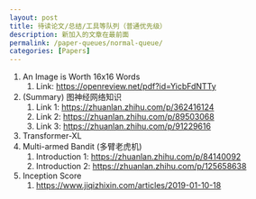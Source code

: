 ```yaml
---
layout: post
title: 待读论文/总结/工具等队列（普通优先级）
description: 新加入的文章在最前面
permalink: /paper-queues/normal-queue/
categories: [Papers]
---
```


1. An Image is Worth 16x16 Words
   1. Link: <https://openreview.net/pdf?id=YicbFdNTTy>
2. (Summary) 图神经网络知识
   1. Link 1: <https://zhuanlan.zhihu.com/p/362416124>
   2. Link 2: <https://zhuanlan.zhihu.com/p/89503068>
   3. Link 3: <https://zhuanlan.zhihu.com/p/91229616>
3. Transformer-XL
4. Multi-armed Bandit (多臂老虎机)
   1. Introduction 1: <https://zhuanlan.zhihu.com/p/84140092>
   2. Introduction 2: <https://zhuanlan.zhihu.com/p/125658638>
5. Inception Score
   1. <https://www.jiqizhixin.com/articles/2019-01-10-18>
